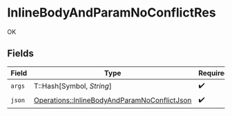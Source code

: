 # InlineBodyAndParamNoConflictRes

OK


## Fields

| Field                                                                                                       | Type                                                                                                        | Required                                                                                                    | Description                                                                                                 |
| ----------------------------------------------------------------------------------------------------------- | ----------------------------------------------------------------------------------------------------------- | ----------------------------------------------------------------------------------------------------------- | ----------------------------------------------------------------------------------------------------------- |
| `args`                                                                                                      | T::Hash[Symbol, *String*]                                                                                   | :heavy_check_mark:                                                                                          | N/A                                                                                                         |
| `json`                                                                                                      | [Operations::InlineBodyAndParamNoConflictJson](../../models/operations/inlinebodyandparamnoconflictjson.md) | :heavy_check_mark:                                                                                          | N/A                                                                                                         |